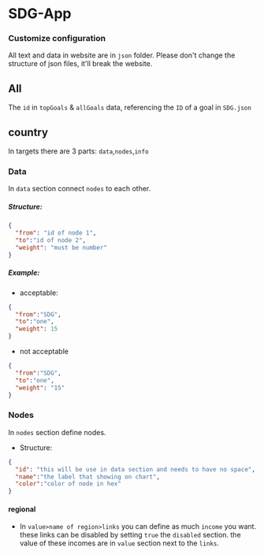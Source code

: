 # SDG-App

### Customize configuration
All text and data in website are in `json` folder.
Please don't change the structure of json files, it'll break the website.

## All
The `id` in `topGoals` & `allGoals` data, referencing the `ID` of a goal in `SDG.json`

## country
In targets there are 3 parts: `data`,`nodes`,`info`

### Data
In `data` section connect `nodes` to each other.
##### Structure: 
```json
{
  "from": "id of node 1",
  "to":"id of node 2",
  "weight": "must be number"
}
```
##### Example: 
* acceptable:
```json
{
  "from":"SDG",
  "to":"one",
  "weight": 15
}
```
* not acceptable
```json
{
  "from":"SDG",
  "to":"one",
  "weight": "15"
}
```

### Nodes
In `nodes` section define nodes.
* Structure:
```json
{
  "id": "this will be use in data section and needs to have no space",
  "name":"the label that showing on chart",
  "color":"color of node in hex"
}
```
#### regional
* In `value>name of region>links` you can define as much `income` you want. these links can be disabled by setting `true` the `disabled` section. the value of these incomes are in `value` section next to the `links`.
